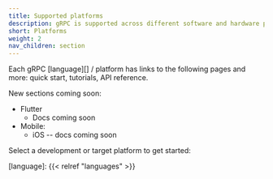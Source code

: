 ```yaml
---
title: Supported platforms
description: gRPC is supported across different software and hardware platforms.
short: Platforms
weight: 2
nav_children: section
---
```


Each gRPC [language][] / platform has links to the following pages and more:
quick start, tutorials, API reference.

New sections coming soon:

- Flutter
  - Docs coming soon
- Mobile:
  - iOS -- docs coming soon

Select a development or target platform to get started:

[language]: {{< relref "languages" >}}
